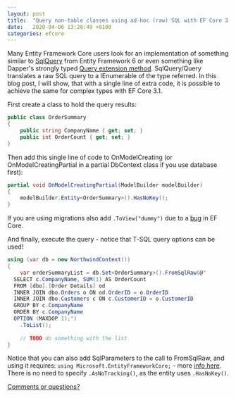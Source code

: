 ```yaml
---
layout: post
title:  "Query non-table classes using ad-hoc (raw) SQL with EF Core 3.1"
date:   2020-04-06 13:28:49 +0100
categories: efcore
---
```


Many Entity Framework Core users look for an implementation of something similar to [SqlQuery](https://docs.microsoft.com/en-us/dotnet/api/system.data.entity.database.sqlquery?WT.mc_id=DT-MVP-4025156) from Entity Framework 6 or even something like Dapper's strongly typed [Query extension method](https://github.com/StackExchange/Dapper#execute-a-query-and-map-the-results-to-a-strongly-typed-list). SqlQuery/Query translates a raw SQL query to a IEnumerable of the type referred. In this blog post, I will show, that with a single line of extra code, it is possible to achieve the same for complex types with EF Core 3.1.

First create a class to hold the query results:

```csharp
public class OrderSummary
{
    public string CompanyName { get; set; }
    public int OrderCount { get; set; }
}
```
Then add this single line of code to OnModelCreating (or OnModelCreatingPartial in a partial DbContext class if you use database first):

```csharp
partial void OnModelCreatingPartial(ModelBuilder modelBuilder)
{
    modelBuilder.Entity<OrderSummary>().HasNoKey();
}
```
If you are using migrations also add `.ToView("dummy")` due to a [bug](https://github.com/dotnet/efcore/issues/19621) in EF Core.

And finally, execute the query - notice that T-SQL query options can be used!

```csharp
using (var db = new NorthwindContext())
{
    var orderSummaryList = db.Set<OrderSummary>().FromSqlRaw(@"
  SELECT c.CompanyName, SUM(1) AS OrderCount
  FROM [dbo].[Order Details] od
  INNER JOIN dbo.Orders o ON od.OrderID = o.OrderID
  INNER JOIN dbo.Customers c ON c.CustomerID = o.CustomerID
  GROUP BY c.CompanyName
  ORDER BY c.CompanyName
  OPTION (MAXDOP 1);")
    .ToList();
    
    // TODO do something with the list
}
```

Notice that you can also add SqlParameters to the call to FromSqlRaw, and using it requires: `using Microsoft.EntityFrameworkCore;` - more [info here](https://docs.microsoft.com/en-us/dotnet/api/microsoft.entityframeworkcore.relationalqueryableextensions.fromsqlraw?WT.mc_id=DT-MVP-4025156). There is no need to specify `.AsNoTracking()`, as the entity uses `.HasNoKey()`.

[Comments or questions?](https://github.com/ErikEJ/erikej.github.io/issues/3)
